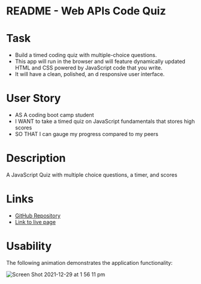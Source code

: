 # README - Web APIs Code Quiz

# Task
- Build a timed coding quiz with multiple-choice questions. 
- This app will run in the browser and will feature dynamically updated HTML and CSS powered by JavaScript code that you write.
- It will have a clean, polished, an d responsive user interface.

# User Story
- AS A coding boot camp student
- I WANT to take a timed quiz on JavaScript fundamentals that stores high scores
- SO THAT I can gauge my progress compared to my peers

# Description

A JavaScript Quiz with multiple choice questions, a timer, and scores


# Links
- [GitHub Repository](https://github.com/carolinatnp/web-APIs-code-quiz)
- [Link to live page](https://carolinatnp.github.io/web-APIs-code-quiz/)

# Usability
The following animation demonstrates the application functionality:

![Screen Shot 2021-12-29 at 1 56 11 pm](https://user-images.githubusercontent.com/94167488/147623257-57d3063b-8aa0-40a0-8163-4dc1cd251b60.png)

